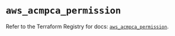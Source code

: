 # `aws_acmpca_permission`

Refer to the Terraform Registry for docs: [`aws_acmpca_permission`](https://registry.terraform.io/providers/hashicorp/aws/6.13.0/docs/resources/acmpca_permission).

